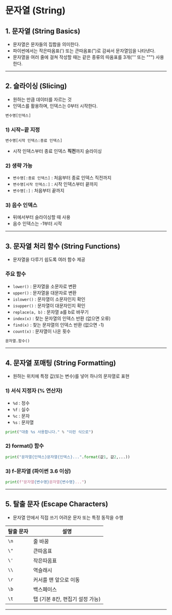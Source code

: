 
# 문자열 (String)

## 1. 문자열 (String Basics)
- 문자열은 문자들의 집합을 의미한다.  
- 파이썬에서는 작은따옴표(') 또는 큰따옴표(")로 감싸서 문자열임을 나타낸다.  
- 문자열을 여러 줄에 걸쳐 작성할 때는 같은 종류의 따옴표를 3개(\'\'\' 또는 \"\"\") 사용한다.  

---

## 2. 슬라이싱 (Slicing)
- 원하는 만큼 데이터를 자르는 것  
- 인덱스를 활용하며, 인덱스는 0부터 시작한다.  

```python
변수명[인덱스]
```

### 1) 시작~끝 지정
```python
변수명[시작 인덱스:종료 인덱스]
```
- 시작 인덱스부터 종료 인덱스 **직전**까지 슬라이싱  

### 2) 생략 가능
- `변수명[:종료 인덱스]` : 처음부터 종료 인덱스 직전까지  
- `변수명[시작 인덱스:]` : 시작 인덱스부터 끝까지  
- `변수명[:]` : 처음부터 끝까지  

### 3) 음수 인덱스
- 뒤에서부터 슬라이싱할 때 사용  
- 음수 인덱스는 -1부터 시작  

---

## 3. 문자열 처리 함수 (String Functions)
- 문자열을 다루기 쉽도록 여러 함수 제공

### 주요 함수
- `lower()` : 문자열을 소문자로 변환  
- `upper()` : 문자열을 대문자로 변환  
- `islower()` : 문자열이 소문자인지 확인  
- `isupper()` : 문자열이 대문자인지 확인  
- `replace(a, b)` : 문자열 a를 b로 바꾸기  
- `index(x)` : 찾는 문자열의 인덱스 반환 (없으면 오류)  
- `find(x)` : 찾는 문자열의 인덱스 반환 (없으면 -1)  
- `count(x)` : 문자열이 나온 횟수  

```python
문자열.함수()
```

---

## 4. 문자열 포매팅 (String Formatting)
- 원하는 위치에 특정 값(또는 변수)를 넣어 하나의 문자열로 표현

### 1) 서식 지정자 (% 연산자)
- `%d` : 정수  
- `%f` : 실수  
- `%c` : 문자  
- `%s` : 문자열  

```python
print("대충 %s 사용합니다." % "이런 식으로")
```

### 2) format() 함수
```python
print("문자열{인덱스}문자열{인덱스}...".format(값1, 값2,...))
```

### 3) f-문자열 (파이썬 3.6 이상)
```python
print(f"문자열{변수명}문자열{변수명}...")
```

---

## 5. 탈출 문자 (Escape Characters)
- 문자열 안에서 직접 쓰기 어려운 문자 또는 특정 동작을 수행

| 탈출 문자 | 설명 |
|-----------|------|
| `\n` | 줄 바꿈 |
| `\"` | 큰따옴표 |
| `\'` | 작은따옴표 |
| `\\` | 역슬래시 |
| `\r` | 커서를 맨 앞으로 이동 |
| `\b` | 백스페이스 |
| `\t` | 탭 (기본 8칸, 편집기 설정 가능) |

---
